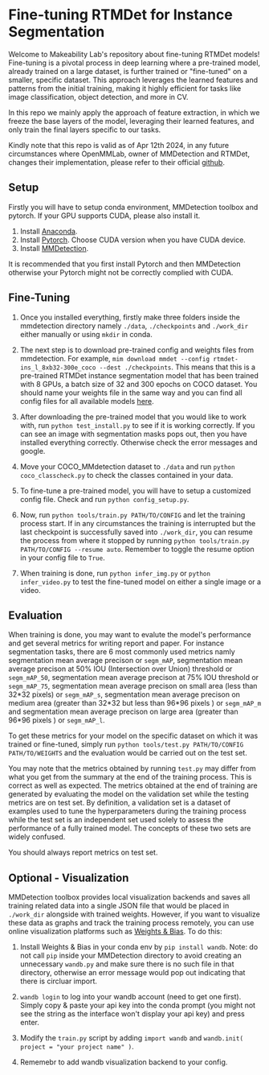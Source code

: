 # Fine-tuning RTMDet for Instance Segmentation

Welcome to Makeability Lab's repository about fine-tuning RTMDet models! Fine-tuning is a pivotal process in deep learning where a pre-trained model, already trained on a large dataset, is further trained or "fine-tuned" on a smaller, specific dataset. This approach leverages the learned features and patterns from the initial training, making it highly efficient for tasks like image classification, object detection, and more in CV.

In this repo we mainly apply the approach of feature extraction, in which we freeze the base layers of the model, leveraging their learned features, and only train the final layers specific to our tasks.

Kindly note that this repo is valid as of Apr 12th 2024, in any future circumstances where OpenMMLab, owner of MMDetection and RTMDet, changes their implementation, please refer to their official [github](https://github.com/open-mmlab/mmdetection).

## Setup

Firstly you will have to setup conda environment, MMDetection toolbox and pytorch. If your GPU supports CUDA, please also install it.

1. Install [Anaconda](https://docs.anaconda.com/free/anaconda/install/index.html).
1. Install [Pytorch](https://pytorch.org/get-started/locally/). Choose CUDA version when you have CUDA device.
1. Install [MMDetection](https://mmdetection.readthedocs.io/en/latest/get_started.html).

It is recommended that you first install Pytorch and then MMDetection otherwise your Pytorch might not be correctly complied with CUDA.

## Fine-Tuning

1. Once you installed everything, firstly make three folders inside the mmdetection directory namely `./data`, `./checkpoints` and `./work_dir` either manually or using `mkdir` in conda.

1. The next step is to download pre-trained config and weights files from mmdetection. For example, `mim download mmdet --config rtmdet-ins_l_8xb32-300e_coco --dest ./checkpoints`. This means that this is a pre-trained RTMDet instance segmentation model that has been trained with 8 GPUs, a batch size of 32 and 300 epochs on COCO dataset. You should name your weights file in the same way and you can find all config files for all available models [here](https://github.com/open-mmlab/mmdetection/tree/main/configs).

1. After downloading the pre-trained model that you would like to work with, run `python test_install.py` to see if it is working correctly. If you can see an image with segmentation masks pops out, then you have installed everything correctly. Otherwise check the error messages and google.

1. Move your COCO_MMdetection dataset to `./data` and run `python coco_classcheck.py` to check the classes contained in your data.

1. To fine-tune a pre-trained model, you will have to setup a customized config file. Check and run `python config_setup.py`.

1. Now, run `python tools/train.py PATH/TO/CONFIG` and let the training process start. If in any circumstances the training is interrupted but the last checkpoint is successfully saved into `./work_dir`, you can resume the process from where it stopped by running `python tools/train.py PATH/TO/CONFIG --resume auto`. Remember to toggle the resume option in your config file to `True`.

1. When training is done, run `python infer_img.py` or `python infer_video.py` to test the fine-tuned model on either a single image or a video.

## Evaluation

When training is done, you may want to evalute the model's performance and get several metrics for writing report and paper. For instance segmentation tasks, there are 6 most commonly used metrics namly segmentation mean average precison or `segm_mAP`, segmentation mean average precison at 50% IOU (Intersection over Union) threshold or `segm_mAP_50`, segmentation mean average precison at 75% IOU threshold or `segm_mAP_75`, segmentation mean average precison on small area (less than 32\*32 pixels) or `segm_mAP_s`, segmentation mean average precison on medium area (greater than 32\*32 but less than 96\*96 pixels ) or `segm_mAP_m` and segmentation mean average precison on large area (greater than 96\*96 pixels ) or `segm_mAP_l`.

To get these metrics for your model on the specific dataset on which it was trained or fine-tuned, simply run `python tools/test.py PATH/TO/CONFIG PATH/TO/WEIGHTS` and the evaluation would be carried out on the test set.

You may note that the metrics obtained by running `test.py` may differ from what you get from the summary at the end of the training process. This is correct as well as expected. The metrics obtained at the end of training are generated by evaluating the model on the validation set while the testing metrics are on test set. By definition, a validation set is a dataset of examples used to tune the hyperparameters during the training process while the test set is an independent set used solely to assess the performance of a fully trained model. The concepts of these two sets are widely confused. 

You should always report metrics on test set.

## Optional - Visualization

MMDetection toolbox provides local visualization backends and saves all training related data into a single JSON file that would be placed in `./work_dir` alongside with trained weights. However, if you want to visualize these data as graphs and track the training process remotely, you can use online visualization platforms such as [Weights & Bias](https://wandb.ai/site). To do this:

1. Install Weights & Bias in your conda env by `pip install wandb`. Note: do not call `pip` inside your MMDetection directory to avoid creating an unnecessary `wandb.py` and make sure there is no such file in that directory, otherwise an error message would pop out indicating that there is circluar import.

2. `wandb login` to log into your wandb account (need to get one first). Simply copy & paste your api key into the conda prompt (you might not see the string as the interface won't display your api key) and press enter.

3. Modify the `train.py` script by adding `import wandb` and `wandb.init( project = "your project name" )`.

4. Rememebr to add wandb visualization backend to your config.
